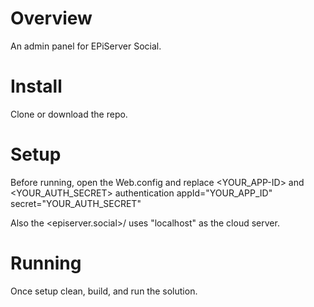 # Overview
An admin panel for EPiServer Social.

# Install
Clone or download the repo.

# Setup
Before running, open the Web.config and replace <YOUR_APP-ID> and <YOUR_AUTH_SECRET>
    authentication appId="YOUR_APP_ID" secret="YOUR_AUTH_SECRET"

Also the <episerver.social>/<endpoints> uses "localhost" as the cloud server.

# Running
Once setup clean, build, and run the solution.
